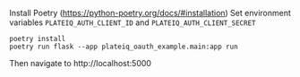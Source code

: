 Install Poetry (https://python-poetry.org/docs/#installation)
Set environment variables `PLATEIQ_AUTH_CLIENT_ID` and `PLATEIQ_AUTH_CLIENT_SECRET`

```
poetry install
poetry run flask --app plateiq_oauth_example.main:app run
```

Then navigate to http://localhost:5000